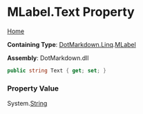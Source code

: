 # MLabel\.Text Property

[Home](../../../../README.md)

**Containing Type**: [DotMarkdown.Linq](../../README.md)\.[MLabel](../README.md)

**Assembly**: DotMarkdown\.dll

```csharp
public string Text { get; set; }
```

### Property Value

System\.[String](https://docs.microsoft.com/en-us/dotnet/api/system.string)

